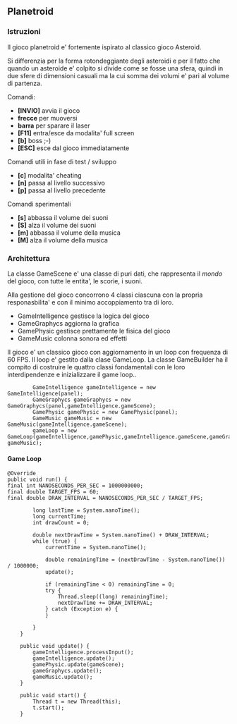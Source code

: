 ## Planetroid 

### Istruzioni
Il gioco planetroid e' fortemente ispirato al classico gioco Asteroid.

Si differenzia per la forma rotondeggiante degli asteroidi e per il fatto che quando 
un asteroide e' colpito si divide come se fosse una sfera, quindi in due sfere di dimensioni casuali
ma la cui somma dei volumi e' pari al volume di partenza.


Comandi:

- **[INVIO]** avvia il gioco
- **frecce** per muoversi
- **barra** per sparare il laser
- **[F11]** entra/esce da modalita' full screen
- **[b]**  boss ;-)
- **[ESC]** esce dal gioco immediatamente


Comandi utili in fase di test / sviluppo

- **[c]** modalita' cheating
- **[n]** passa al livello successivo
- **[p]** passa al livello precedente


Comandi sperimentali 

- **[s]** abbassa il volume dei suoni
- **[S]** alza il volume dei suoni
- **[m]** abbassa il volume della musica
- **[M]** alza il volume della musica

### Architettura

La classe GameScene e' una classe di puri dati, che rappresenta il *mondo* del gioco, con tutte le entita', 
le scorie, i suoni.

Alla gestione del gioco concorrono 4 classi ciascuna con la propria responasbilita' e con il minimo accoppiamento 
tra di loro. 

- GameIntelligence gestisce la logica del gioco
- GameGraphycs aggiorna la grafica
- GamePhysic  gestisce prettamente le fisica del gioco
- GameMusic colonna sonora ed effetti


Il gioco e' un classico gioco con aggiornamento in un loop con frequenza di 60 FPS.
Il loop e' gestito dalla clase GameLoop.
La classe GameBuilder ha il compito di costruire le quattro classi fondamentali con le loro interdipendenze 
e inizializzare il game loop..

``` {.java}
        GameIntelligence gameIntelligence = new GameIntelligence(panel);
        GameGraphycs gameGraphycs = new GameGraphycs(panel,gameIntelligence.gameScene);
        GamePhysic gamePhysic = new GamePhysic(panel);
        GameMusic gameMusic = new GameMusic(gameIntelligence.gameScene);
        gameLoop = new GameLoop(gameIntelligence,gamePhysic,gameIntelligence.gameScene,gameGraphycs, gameMusic);
```

#### Game Loop

``` {.java}
@Override
public void run() {
final int NANOSECONDS_PER_SEC = 1000000000;
final double TARGET_FPS = 60;
final double DRAW_INTERVAL = NANOSECONDS_PER_SEC / TARGET_FPS;

        long lastTime = System.nanoTime();
        long currentTime;
        int drawCount = 0;

        double nextDrawTime = System.nanoTime() + DRAW_INTERVAL;
        while (true) {
            currentTime = System.nanoTime();

            double remainingTime = (nextDrawTime - System.nanoTime()) / 1000000;
            update();

            if (remainingTime < 0) remainingTime = 0;
            try {
                Thread.sleep((long) remainingTime);
                nextDrawTime += DRAW_INTERVAL;
            } catch (Exception e) {
            }

        }
    }

    public void update() {
        gameIntelligence.processInput();
        gameIntelligence.update();
        gamePhysic.update(gameScene);
        gameGraphycs.update();
        gameMusic.update();
    }

    public void start() {
        Thread t = new Thread(this);
        t.start();
    }

```






